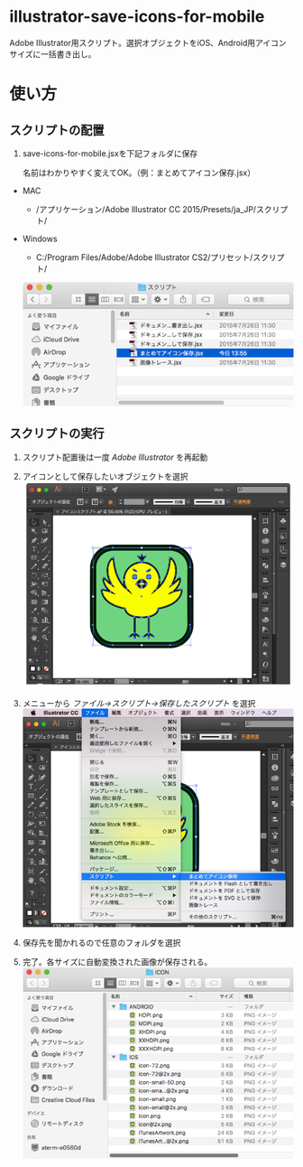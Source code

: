 # illustrator-save-icons-for-mobile
Adobe Illustrator用スクリプト。選択オブジェクトをiOS、Android用アイコンサイズに一括書き出し。

# 使い方

## スクリプトの配置

1. save-icons-for-mobile.jsxを下記フォルダに保存

    名前はわかりやすく変えてOK。（例：まとめてアイコン保存.jsx）


* MAC
    * /アプリケーション/Adobe Illustrator CC 2015/Presets/ja_JP/スクリプト/
* Windows
    * C:/Program Files/Adobe/Adobe Illustrator CS2/プリセット/スクリプト/

  ![スクリプトの配置](img/img001.png)

## スクリプトの実行

1. スクリプト配置後は一度 *Adobe Illustrator* を再起動

1. アイコンとして保存したいオブジェクトを選択
  ![オブジェクトを選択](img/img002.png)

1. メニューから *ファイル->スクリプト->保存したスクリプト* を選択
  ![スクリプトを選択](img/img003.png)

1. 保存先を聞かれるので任意のフォルダを選択

1. 完了。各サイズに自動変換された画像が保存される。
  ![保存完了](img/img004.png)
